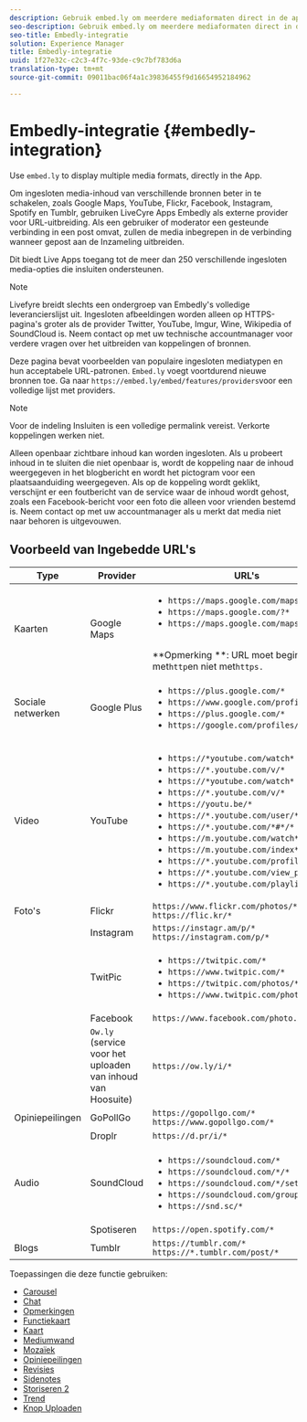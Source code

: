 ```yaml
---
description: Gebruik embed.ly om meerdere mediaformaten direct in de app te tonen.
seo-description: Gebruik embed.ly om meerdere mediaformaten direct in de app te tonen.
seo-title: Embedly-integratie
solution: Experience Manager
title: Embedly-integratie
uuid: 1f27e32c-c2c3-4f7c-93de-c9c7bf783d6a
translation-type: tm+mt
source-git-commit: 09011bac06f4a1c39836455f9d16654952184962

---
```



# Embedly-integratie {#embedly-integration}

Use `embed.ly` to display multiple media formats, directly in the App.

Om ingesloten media-inhoud van verschillende bronnen beter in te schakelen, zoals Google Maps, YouTube, Flickr, Facebook, Instagram, Spotify en Tumblr, gebruiken LiveCyre Apps Embedly als externe provider voor URL-uitbreiding. Als een gebruiker of moderator een gesteunde verbinding in een post omvat, zullen de media inbegrepen in de verbinding wanneer gepost aan de Inzameling uitbreiden.

Dit biedt Live Apps toegang tot de meer dan 250 verschillende ingesloten media-opties die insluiten ondersteunen.

>[!NOTE]
>
>Livefyre breidt slechts een ondergroep van Embedly&#39;s volledige leverancierslijst uit. Ingesloten afbeeldingen worden alleen op HTTPS-pagina&#39;s groter als de provider Twitter, YouTube, Imgur, Wine, Wikipedia of SoundCloud is. Neem contact op met uw technische accountmanager voor verdere vragen over het uitbreiden van koppelingen of bronnen.

Deze pagina bevat voorbeelden van populaire ingesloten mediatypen en hun acceptabele URL-patronen. `Embed.ly` voegt voortdurend nieuwe bronnen toe. Ga naar `https://embed.ly/embed/features/providers`voor een volledige lijst met providers.

>[!NOTE]
>
>Voor de indeling Insluiten is een volledige permalink vereist. Verkorte koppelingen werken niet.

Alleen openbaar zichtbare inhoud kan worden ingesloten. Als u probeert inhoud in te sluiten die niet openbaar is, wordt de koppeling naar de inhoud weergegeven in het blogbericht en wordt het pictogram voor een plaatsaanduiding weergegeven. Als op de koppeling wordt geklikt, verschijnt er een foutbericht van de service waar de inhoud wordt gehost, zoals een Facebook-bericht voor een foto die alleen voor vrienden bestemd is. Neem contact op met uw accountmanager als u merkt dat media niet naar behoren is uitgevouwen.

## Voorbeeld van Ingebedde URL&#39;s

| Type | Provider | URL&#39;s |
|--- |--- |--- |
| Kaarten | Google Maps | <ul><li>`https://maps.google.com/maps?*`</li><li>`https://maps.google.com/?*`</li><li>`https://maps.google.com/maps/ms?*`</li></ul><br>**Opmerking **: URL moet beginnen met`http`en niet met`https.` |
| Sociale netwerken | Google Plus | <ul><li>`https://plus.google.com/*`</li><li>`https://www.google.com/profiles/*`</li><li> `https://plus.google.com/*`</li><li>`https://google.com/profiles/*`</li></ul> |
| Video | YouTube | <ul><li>`https://*youtube.com/watch*`</li><li> `https://*.youtube.com/v/*`</li><li>`https://*youtube.com/watch*` </li><li>`https://*.youtube.com/v/*`</li><li>`https://youtu.be/*`</li><li>`https://*.youtube.com/user/*` </li><li>`https://*.youtube.com/*#*/*`</li><li>`https://m.youtube.com/watch*`</li><li>`https://m.youtube.com/index*`</li><li>`https://*.youtube.com/profile*`</li><li>`https://*.youtube.com/view_play_list*`</li><li>`https://*.youtube.com/playlist*`</li></ul> |
| Foto&#39;s | Flickr | `https://www.flickr.com/photos/*`<br>`https://flic.kr/*` |
|  | Instagram | `https://instagr.am/p/*`<br>`https://instagram.com/p/*` |
|  | TwitPic | <ul><li>`https://twitpic.com/*`</li><li>`https://www.twitpic.com/*`</li><li>`https://twitpic.com/photos/*`</li><li>`https://www.twitpic.com/photos/*`</li></ul> |
|  | Facebook | `https://www.facebook.com/photo.php*` |
|  | `Ow.ly` (service voor het uploaden van inhoud van Hoosuite) | `https://ow.ly/i/*` |
| Opiniepeilingen | GoPollGo | `https://gopollgo.com/*`<br>`https://www.gopollgo.com/*` |
|  | Droplr | `https://d.pr/i/*` |
| Audio | SoundCloud | <ul><li>`https://soundcloud.com/*`</li><li>`https://soundcloud.com/*/*` </li><li>`https://soundcloud.com/*/sets/*` </li><li>`https://soundcloud.com/groups/*` </li><li>`https://snd.sc/*`</li></ul> |
|  | Spotiseren | `https://open.spotify.com/*` |
| Blogs | Tumblr | `https://tumblr.com/*`<br>`https://*.tumblr.com/post/*` |

Toepassingen die deze functie gebruiken:

* [Carousel](/help/using/c-about-apps/c-carousel-app/c-carousel-app.md#c_carousel_app)
* [Chat](/help/using/c-about-apps/c-chat-app/c-chat-app.md#c_chat_app)
* [Opmerkingen](/help/using/c-about-apps/c-comments/c-comments.md)
* [Functiekaart](/help/using/c-about-apps/c-feature-card-app/c-feature-card-app.md#c_feature_card_app)
* [Kaart](/help/using/c-about-apps/c-map-app/c-map-app.md#c_map_app)
* [Mediumwand](/help/using/c-about-apps/c-media-wall-app/c-media-wall-app.md#c_media_wall_app)
* [Mozaïek](/help/using/c-about-apps/c-mosaic-app/c-mosaic-app.md#c_mosaic_app)
* [Opiniepeilingen](/help/using/c-about-apps/c-polls-app/c-polls-app.md#c_polls_app)
* [Revisies](/help/using/c-about-apps/c-reviews-app/c-reviews-app.md#c_reviews_app)
* [Sidenotes](/help/using/c-about-apps/c-sidenotes-app/c-sidenotes-app.md#c_sidenotes_app)
* [Storiseren 2](/help/using/c-about-apps/c-storify2/c-storify2.md#c_storify2)
* [Trend](/help/using/c-about-apps/c-trending-app/c-trending-app.md#c_trending_app)
* [Knop Uploaden](/help/using/c-about-apps/c-upload-button-app/c-upload-button-app.md#c_upload_button_app)

